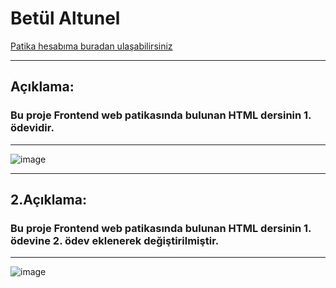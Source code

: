 # **Betül Altunel** 
[Patika hesabıma buradan ulaşabilirsiniz](https://app.patika.dev/bety)

---
## **Açıklama:**
### Bu proje Frontend web patikasında bulunan HTML dersinin 1. ödevidir.
---
![image](https://user-images.githubusercontent.com/101793578/182654367-6d3e4511-e243-4e30-a65f-bcd3578d0b6b.png)

---
## **2.Açıklama:**
### Bu proje Frontend web patikasında bulunan HTML dersinin 1. ödevine 2. ödev eklenerek değiştirilmiştir.
---
![image](https://user-images.githubusercontent.com/101793578/182724912-dcd7d5ff-8c4c-431c-9ad6-e62df2f3ab61.png)